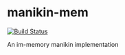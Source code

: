 manikin-mem
===========

[![Build Status](https://secure.travis-ci.org/jakobmattsson/manikin-mem.png)](http://travis-ci.org/jakobmattsson/manikin-mem)

An im-memory manikin implementation
